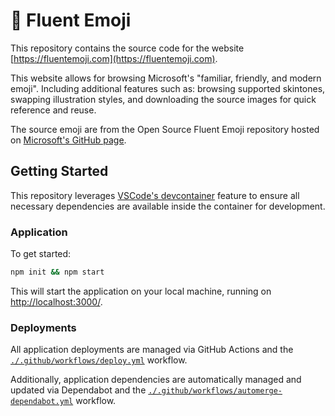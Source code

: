 # 🚀 Fluent Emoji

This repository contains the source code for the website [https://fluentemoji.com](https://fluentemoji.com).

This website allows for browsing Microsoft's "familiar, friendly, and modern emoji". Including additional features such as: browsing supported skintones, swapping illustration styles, and downloading the source images for quick reference and reuse.

The source emoji are from the Open Source Fluent Emoji repository hosted on [Microsoft's GitHub page](https://github.com/microsoft/fluentui-emoji).

## Getting Started

This repository leverages [VSCode's devcontainer](https://code.visualstudio.com/docs/remote/containers) feature to ensure all necessary dependencies are available inside the container for development.

### Application

To get started:

```bash
npm init && npm start
```

This will start the application on your local machine, running on [http://localhost:3000/](http://localhost:3000).

### Deployments

All application deployments are managed via GitHub Actions and the [`./.github/workflows/deploy.yml`](./.github/workflows/deploy.yml) workflow.

Additionally, application dependencies are automatically managed and updated via Dependabot and the [`./.github/workflows/automerge-dependabot.yml`](./.github/workflows/automerge-dependabot.yml) workflow.
